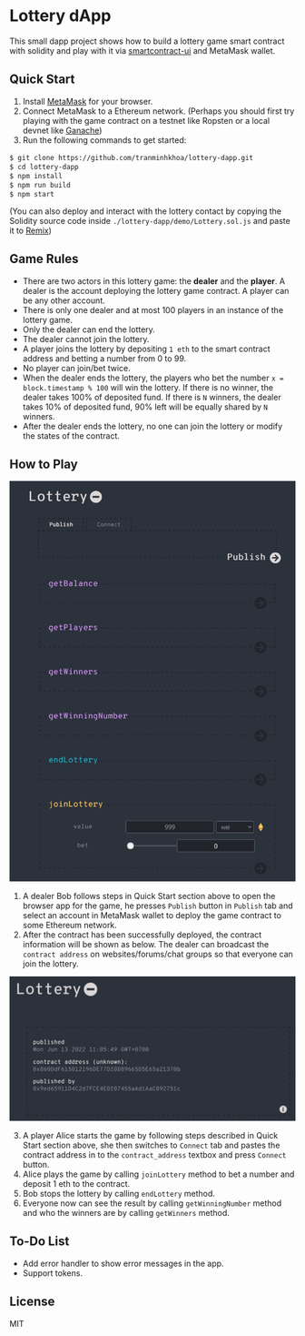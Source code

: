 # Lottery dApp

This small dapp project shows how to build a lottery game smart contract with solidity and play with it via [smartcontract-ui](https://github.com/ninabreznik/smartcontract-UI) and MetaMask wallet.


## Quick Start

1. Install [MetaMask](https://metamask.io/download/) for your browser.
2. Connect MetaMask to a Ethereum network. (Perhaps you should first try playing with the game contract on a testnet like Ropsten or a local devnet like [Ganache](https://trufflesuite.com/ganache/))
3. Run the following commands to get started:
```
$ git clone https://github.com/tranminhkhoa/lottery-dapp.git
$ cd lottery-dapp
$ npm install
$ npm run build
$ npm start
```

(You can also deploy and interact with the lottery contact by copying the Solidity source code inside `./lottery-dapp/demo/Lottery.sol.js` and paste it to [Remix](https://remix.ethereum.org))

## Game Rules
- There are two actors in this lottery game: the **dealer** and the **player**. A dealer is the account deploying the lottery game contract. A player can be any other account.
- There is only one dealer and at most 100 players in an instance of the lottery game.
- Only the dealer can end the lottery.
- The dealer cannot join the lottery.
- A player joins the lottery by depositing `1 eth` to the smart contract address and betting a number from 0 to 99.
- No player can join/bet twice.
- When the dealer ends the lottery, the players who bet the number `x = block.timestamp % 100` will win the lottery. If there is no winner, the dealer takes 100% of deposited fund. If there is `N` winners, the dealer takes 10% of deposited fund, 90% left will be equally shared by `N` winners.
- After the dealer ends the lottery, no one can join the lottery or modify the states of the contract.

## How to Play

![alt text](./screenshots/gui.jpg)

1. A dealer Bob follows steps in Quick Start section above to open the browser app for the game, he presses `Publish` button in `Publish` tab and select an account in MetaMask wallet to deploy the game contract to some Ethereum network.
2. After the contract has been successfully deployed, the contract information will be shown as below. The dealer can broadcast the `contract address` on websites/forums/chat groups so that everyone can join the lottery.

![alt text](./screenshots/info.jpg)

3. A player Alice starts the game by following steps described in Quick Start section above, she then switches to `Connect` tab and pastes the contract address in to the `contract_address` textbox and press `Connect` button.
4. Alice plays the game by calling `joinLottery` method to bet a number and deposit 1 eth to the contract.
5. Bob stops the lottery by calling `endLottery` method.
6. Everyone now can see the result by calling `getWinningNumber` method and who the winners are by calling `getWinners` method.

## To-Do List
- Add error handler to show error messages in the app.
- Support tokens.

## License

MIT
